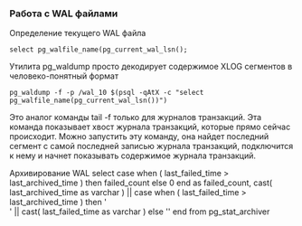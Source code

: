 ### Работа с WAL файлами

Определение текущего WAL файла

    select pg_walfile_name(pg_current_wal_lsn();
    
Утилита pg_waldump просто декодирует содержимое XLOG сегментов в человеко-понятный формат

    pg_waldump -f -р /wal_10 $(psql -qAtX -с "select pg_walfile_name(pg_current_wal_lsn())")
    
Это аналог команды tail -f только для журналов транзакций. Эта команда показывает хвост журнала транзакций, которые прямо сейчас происходит. 
Можно запустить эту команду, она найдет последний сегмент с самой последней записью журнала транзакций, подключится к нему и начнет показывать 
содержимое журнала транзакций. 

Архивирование WAL
        select 
        case when ( last_failed_time > last_archived_time ) then failed_count else 0 end as failed_count,
        cast( last_archived_time as varchar ) ||
            case
                when ( last_failed_time > last_archived_time ) then
                '<br>' || cast( last_failed_time as varchar ) 
            else '' end
        from
        pg_stat_archiver
